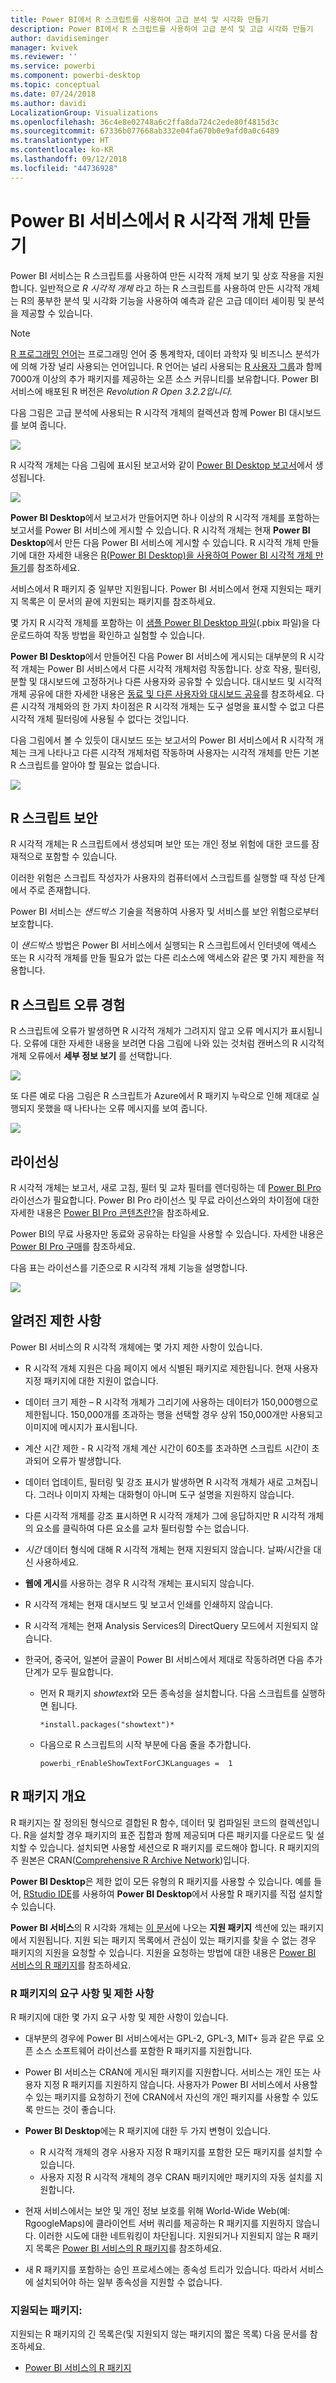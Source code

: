 ```yaml
---
title: Power BI에서 R 스크립트를 사용하여 고급 분석 및 시각화 만들기
description: Power BI에서 R 스크립트를 사용하여 고급 분석 및 고급 시각화 만들기
author: davidiseminger
manager: kvivek
ms.reviewer: ''
ms.service: powerbi
ms.component: powerbi-desktop
ms.topic: conceptual
ms.date: 07/24/2018
ms.author: davidi
LocalizationGroup: Visualizations
ms.openlocfilehash: 36c4e8e02748a6c2ffa8da724c2ede80f4815d3c
ms.sourcegitcommit: 67336b077668ab332e04fa670b0e9afd0a0c6489
ms.translationtype: HT
ms.contentlocale: ko-KR
ms.lasthandoff: 09/12/2018
ms.locfileid: "44736928"
---
```

# <a name="creating-r-visuals-in-the-power-bi-service"></a>Power BI 서비스에서 R 시각적 개체 만들기
Power BI 서비스는 R 스크립트를 사용하여 만든 시각적 개체 보기 및 상호 작용을 지원합니다. 일반적으로 *R 시각적 개체* 라고 하는 R 스크립트를 사용하여 만든 시각적 개체는 R의 풍부한 분석 및 시각화 기능을 사용하여 예측과 같은 고급 데이터 셰이핑 및 분석을 제공할 수 있습니다.

> [!NOTE]
> [R 프로그래밍 언어](https://www.r-project.org/)는 프로그래밍 언어 중 통계학자, 데이터 과학자 및 비즈니스 분석가에 의해 가장 널리 사용되는 언어입니다. R 언어는 널리 사용되는 [R 사용자 그룹](http://msdsug.microsoft.com/)과 함께 7000개 이상의 추가 패키지를 제공하는 오픈 소스 커뮤니티를 보유합니다. Power BI 서비스에 배포된 R 버전은 *Revolution R Open 3.2.2입니다.*
> 
> 

다음 그림은 고급 분석에 사용되는 R 시각적 개체의 컬렉션과 함께 Power BI 대시보드를 보여 줍니다.

![](media/service-r-visuals/r-visuals-service_1.png)

R 시각적 개체는 다음 그림에 표시된 보고서와 같이 [Power BI Desktop 보고서](../desktop-get-the-desktop.md)에서 생성됩니다.

![](media/service-r-visuals/r-visuals-service_2a.png)

**Power BI Desktop**에서 보고서가 만들어지면 하나 이상의 R 시각적 개체를 포함하는 보고서를 Power BI 서비스에 게시할 수 있습니다. R 시각적 개체는 현재 **Power BI Desktop**에서 만든 다음 Power BI 서비스에 게시할 수 있습니다. R 시각적 개체 만들기에 대한 자세한 내용은 [R(Power BI Desktop)을 사용하여 Power BI 시각적 개체 만들기](../desktop-r-visuals.md)를 참조하세요.

서비스에서 R 패키지 중 일부만 지원됩니다. Power BI 서비스에서 현재 지원되는 패키지 목록은 이 문서의 끝에 지원되는 패키지를 참조하세요.

몇 가지 R 시각적 개체를 포함하는 이 [샘플 Power BI Desktop 파일](http://download.microsoft.com/download/D/9/A/D9A65269-D1FC-49F8-8EC3-1217E3A4390F/RVisual_correlation_plot_sample%20SL.pbix)(.pbix 파일)을 다운로드하여 작동 방법을 확인하고 실험할 수 있습니다.

**Power BI Desktop**에서 만들어진 다음 Power BI 서비스에 게시되는 대부분의 R 시각적 개체는 Power BI 서비스에서 다른 시각적 개체처럼 작동합니다. 상호 작용, 필터링, 분할 및 대시보드에 고정하거나 다른 사용자와 공유할 수 있습니다. 대시보드 및 시각적 개체 공유에 대한 자세한 내용은 [동료 및 다른 사용자와 대시보드 공유](../service-share-dashboards.md)를 참조하세요. 다른 시각적 개체와의 한 가지 차이점은 R 시각적 개체는 도구 설명을 표시할 수 없고 다른 시각적 개체 필터링에 사용될 수 없다는 것입니다.

다음 그림에서 볼 수 있듯이 대시보드 또는 보고서의 Power BI 서비스에서 R 시각적 개체는 크게 나타나고 다른 시각적 개체처럼 작동하며 사용자는 시각적 개체를 만든 기본 R 스크립트를 알아야 할 필요는 없습니다.

![](media/service-r-visuals/r-visuals-service_3a.png)

## <a name="r-scripts-security"></a>R 스크립트 보안
R 시각적 개체는 R 스크립트에서 생성되며 보안 또는 개인 정보 위험에 대한 코드를 잠재적으로 포함할 수 있습니다.

이러한 위험은 스크립트 작성자가 사용자의 컴퓨터에서 스크립트를 실행할 때 작성 단계에서 주로 존재합니다.

Power BI 서비스는 *샌드박스* 기술을 적용하여 사용자 및 서비스를 보안 위험으로부터 보호합니다.

이 *샌드박스* 방법은 Power BI 서비스에서 실행되는 R 스크립트에서 인터넷에 액세스 또는 R 시각적 개체를 만들 필요가 없는 다른 리소스에 액세스와 같은 몇 가지 제한을 적용합니다.

## <a name="r-scripts-error-experience"></a>R 스크립트 오류 경험
R 스크립트에 오류가 발생하면 R 시각적 개체가 그려지지 않고 오류 메시지가 표시됩니다. 오류에 대한 자세한 내용을 보려면 다음 그림에 나와 있는 것처럼 캔버스의 R 시각적 개체 오류에서 **세부 정보 보기** 를 선택합니다.

![](media/service-r-visuals/r-visuals-service_4.png)

또 다른 예로 다음 그림은 R 스크립트가 Azure에서 R 패키지 누락으로 인해 제대로 실행되지 못했을 때 나타나는 오류 메시지를 보여 줍니다.

![](media/service-r-visuals/r-visuals-service_5.png)

## <a name="licensing"></a>라이선싱
R 시각적 개체는 보고서, 새로 고침, 필터 및 교차 필터를 렌더링하는 데 [Power BI Pro](../service-self-service-signup-for-power-bi.md) 라이선스가 필요합니다. Power BI Pro 라이선스 및 무료 라이선스와의 차이점에 대한 자세한 내용은 [Power BI Pro 콘텐츠란?](../service-premium.md)을 참조하세요.

Power BI의 무료 사용자만 동료와 공유하는 타일을 사용할 수 있습니다. 자세한 내용은 [Power BI Pro 구매](../service-admin-purchasing-power-bi-pro.md)를 참조하세요.

다음 표는 라이선스를 기준으로 R 시각적 개체 기능을 설명합니다.

![](media/service-r-visuals/r-visuals-service_6a.png)

## <a name="known-limitations"></a>알려진 제한 사항
Power BI 서비스의 R 시각적 개체에는 몇 가지 제한 사항이 있습니다.

* R 시각적 개체 지원은 다음 페이지 <make this a link to the supported packages page per my excel>에서 식별된 패키지로 제한됩니다. 현재 사용자 지정 패키지에 대한 지원이 없습니다.
* 데이터 크기 제한 – R 시각적 개체가 그리기에 사용하는 데이터가 150,000행으로 제한됩니다. 150,000개를 초과하는 행을 선택할 경우 상위 150,000개만 사용되고 이미지에 메시지가 표시됩니다.
* 계산 시간 제한 - R 시각적 개체 계산 시간이 60초를 초과하면 스크립트 시간이 초과되어 오류가 발생합니다.
* 데이터 업데이트, 필터링 및 강조 표시가 발생하면 R 시각적 개체가 새로 고쳐집니다. 그러나 이미지 자체는 대화형이 아니며 도구 설명을 지원하지 않습니다.
* 다른 시각적 개체를 강조 표시하면 R 시각적 개체가 그에 응답하지만 R 시각적 개체의 요소를 클릭하여 다른 요소를 교차 필터링할 수는 없습니다.
* *시간* 데이터 형식에 대해 R 시각적 개체는 현재 지원되지 않습니다. 날짜/시간을 대신 사용하세요.
* **웹에 게시**를 사용하는 경우 R 시각적 개체는 표시되지 않습니다.
* R 시각적 개체는 현재 대시보드 및 보고서 인쇄를 인쇄하지 않습니다.
* R 시각적 개체는 현재 Analysis Services의 DirectQuery 모드에서 지원되지 않습니다.
* 한국어, 중국어, 일본어 글꼴이 Power BI 서비스에서 제대로 작동하려면 다음 추가 단계가 모두 필요합니다.
  
  * 먼저 R 패키지 *showtext*와 모든 종속성을 설치합니다. 다음 스크립트를 실행하면 됩니다.
    
        *install.packages("showtext")*
  * 다음으로 R 스크립트의 시작 부분에 다음 줄을 추가합니다.
    
        powerbi_rEnableShowTextForCJKLanguages =  1

## <a name="overview-of-r-packages"></a>R 패키지 개요
R 패키지는 잘 정의된 형식으로 결합된 R 함수, 데이터 및 컴파일된 코드의 컬렉션입니다. R을 설치할 경우 패키지의 표준 집합과 함께 제공되며 다른 패키지를 다운로드 및 설치할 수 있습니다. 설치되면 사용할 세션으로 R 패키지를 로드해야 합니다. R 패키지의 주 원본은 CRAN([Comprehensive R Archive Network](https://cran.r-project.org/web/packages/available_packages_by_name.html))입니다.

**Power BI Desktop**은 제한 없이 모든 유형의 R 패키지를 사용할 수 있습니다. 예를 들어, [RStudio IDE](https://www.rstudio.com/)를 사용하여 **Power BI Desktop**에서 사용할 R 패키지를 직접 설치할 수 있습니다.

**Power BI 서비스**의 R 시각화 개체는 [이 문서](../service-r-packages-support.md)에 나오는 **지원 패키지** 섹션에 있는 패키지에서 지원됩니다. 지원 되는 패키지 목록에서 관심이 있는 패키지를 찾을 수 없는 경우 패키지의 지원을 요청할 수 있습니다. 지원을 요청하는 방법에 대한 내용은 [Power BI 서비스의 R 패키지](../service-r-packages-support.md)를 참조하세요.

### <a name="requirements-and-limitations-of-r-packages"></a>R 패키지의 요구 사항 및 제한 사항
R 패키지에 대한 몇 가지 요구 사항 및 제한 사항이 있습니다.

* 대부분의 경우에 Power BI 서비스에서는 GPL-2, GPL-3, MIT+ 등과 같은 무료 오픈 소스 소프트웨어 라이선스를 포함한 R 패키지를 지원합니다.
* Power BI 서비스는 CRAN에 게시된 패키지를 지원합니다. 서비스는 개인 또는 사용자 지정 R 패키지를 지원하지 않습니다. 사용자가 Power BI 서비스에서 사용할 수 있는 패키지를 요청하기 전에 CRAN에서 자신의 개인 패키지를 사용할 수 있도록 만드는 것이 좋습니다.
* **Power BI Desktop**에는 R 패키지에 대한 두 가지 변형이 있습니다.
  
  * R 시각적 개체의 경우 사용자 지정 R 패키지를 포함한 모든 패키지를 설치할 수 있습니다.
  * 사용자 지정 R 시각적 개체의 경우 CRAN 패키지에만 패키지의 자동 설치를 지원합니다.
* 현재 서비스에서는 보안 및 개인 정보 보호를 위해 World-Wide Web(예: RgoogleMaps)에 클라이언트 서버 쿼리를 제공하는 R 패키지를 지원하지 않습니다. 이러한 시도에 대한 네트워킹이 차단됩니다. 지원되거나 지원되지 않는 R 패키지 목록은 [Power BI 서비스의 R 패키지](../service-r-packages-support.md)를 참조하세요.
* 새 R 패키지를 포함하는 승인 프로세스에는 종속성 트리가 있습니다. 따라서 서비스에 설치되어야 하는 일부 종속성을 지원할 수 없습니다.

### <a name="supported-packages"></a>지원되는 패키지:
지원되는 R 패키지의 긴 목록은(및 지원되지 않는 패키지의 짧은 목록) 다음 문서를 참조하세요.

* [Power BI 서비스의 R 패키지](../service-r-packages-support.md)

